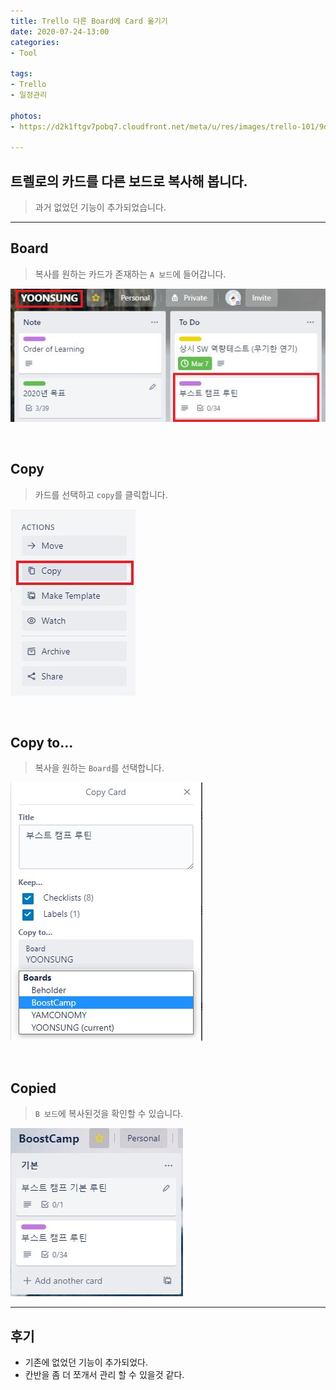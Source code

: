 ```yaml
---
title: Trello 다른 Board에 Card 옮기기
date: 2020-07-24-13:00
categories:
- Tool

tags:
- Trello
- 일정관리

photos: 
- https://d2k1ftgv7pobq7.cloudfront.net/meta/u/res/images/trello-101/9dc6346b2707d44d566dd48096414085/01.png

---
```


## 트렐로의 카드를 다른 보드로 복사해 봅니다.
> 과거 없었던 기능이 추가되었습니다.

---

## Board
> 복사를 원하는 카드가 존재하는 `A 보드`에 들어갑니다.

![ysboard](/post_images/Trello_Card_Move0.jpg)

<br>

## Copy
> 카드를 선택하고 `copy`를 클릭합니다.

![ysboard](/post_images/Trello_Card_Move1.jpg)

<br>

## Copy to...
> 복사을 원하는 `Board`를 선택합니다.

![ysboard](/post_images/Trello_Card_Move2.jpg)

<br>

## Copied
> `B 보드`에 복사된것을 확인할 수 있습니다. 

![ysboard](/post_images/Trello_Card_Move3.jpg)

---

## 후기
* 기존에 없었던 기능이 추가되었다.
* 칸반을 좀 더 쪼개서 관리 할 수 있을것 같다.
